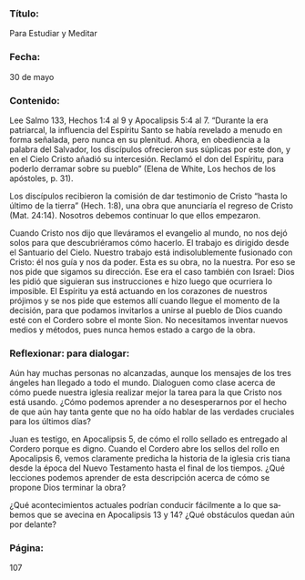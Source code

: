 ### Título:

Para Estudiar y Meditar

### Fecha:

30 de mayo

### Contenido:

Lee Salmo 133, Hechos 1:4 al 9 y Apocalipsis 5:4 al 7.
“Durante la era patriarcal, la influencia del Espíritu Santo se había revelado a
menudo en forma señalada, pero nunca en su plenitud. Ahora, en obediencia a
la palabra del Salvador, los discípulos ofrecieron sus súplicas por este don, y en
el Cielo Cristo añadió su intercesión. Reclamó el don del Espíritu, para poderlo
derramar sobre su pueblo” (Elena de White, Los hechos de los apóstoles, p. 31).

Los discípulos recibieron la comisión de dar testimonio de Cristo “hasta lo
último de la tierra” (Hech. 1:8), una obra que anunciaría el regreso de Cristo (Mat.
24:14). Nosotros debemos continuar lo que ellos empezaron.

Cuando Cristo nos dijo que lleváramos el evangelio al mundo, no nos dejó
solos para que descubriéramos cómo hacerlo. El trabajo es dirigido desde el
Santuario del Cielo. Nuestro trabajo está indisolublemente fusionado con Cristo:
él nos guía y nos da poder. Esta es su obra, no la nuestra. Por eso se nos pide
que sigamos su dirección. Ese era el caso también con Israel: Dios les pidió
que siguieran sus instrucciones e hizo luego que ocurriera lo imposible. El
Espíritu ya está actuando en los corazones de nuestros prójimos y se nos pide
que estemos allí cuando llegue el momento de la decisión, para que podamos
invitarlos a unirse al pueblo de Dios cuando esté con el Cordero sobre el monte
Sion. No necesitamos inventar nuevos medios y métodos, pues nunca hemos
estado a cargo de la obra.

### Reflexionar: para dialogar:

Aún hay muchas personas no alcanzadas, aunque los mensajes de los
tres ángeles han llegado a todo el mundo. Dialoguen como clase acerca
de cómo puede nuestra iglesia realizar mejor la tarea para la que Cristo
nos está usando. ¿Cómo podemos aprender a no desesperarnos por el
hecho de que aún hay tanta gente que no ha oído hablar de las verdades
cruciales para los últimos días?

Juan es testigo, en Apocalipsis 5, de cómo el rollo sellado es entregado al
Cordero porque es digno. Cuando el Cordero abre los sellos del rollo en
Apocalipsis 6, vemos claramente predicha la historia de la iglesia cris­
tiana desde la época del Nuevo Testamento hasta el final de los tiempos.
¿Qué lecciones podemos aprender de esta descripción acerca de cómo se
propone Dios terminar la obra?

¿Qué acontecimientos actuales podrían conducir fácilmente a lo que sa­
bemos que se avecina en Apocalipsis 13 y 14? ¿Qué obstáculos quedan
aún por delante?

### Página:

107
